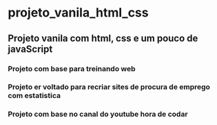 # projeto_vanila_html_css

## Projeto vanila com html, css e um pouco de javaScript
### Projeto com base para treinando web
### Projeto er voltado para recriar sites de procura de emprego com estatistica
### Projeto com base no canal do youtube hora de codar
